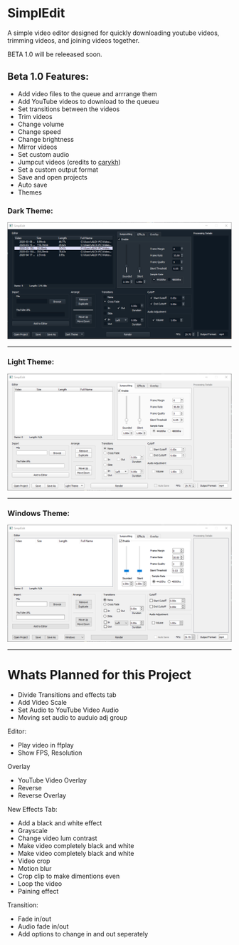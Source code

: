 # SimplEdit
A simple video editor designed for quickly downloading youtube videos, trimming videos, and joining videos together.

BETA 1.0 will be releeased soon.

## Beta 1.0 Features:
- Add video files to the queue and arrrange them
- Add YouTube videos to download to the queueu
- Set transitions between the videos
- Trim videos
- Change volume
- Change speed
- Change brightness
- Mirror videos
- Set custom audio
- Jumpcut videos (credits to [carykh](https://github.com/carykh/jumpcutter))
- Set a custom output format
- Save and open projects
- Auto save
- Themes

### Dark Theme:

![theme](https://github.com/BatchSource/SimplEdit/blob/master/dark_theme.png)

---

### Light Theme:

![theme](https://github.com/BatchSource/SimplEdit/blob/master/light_theme.png)

---

### Windows Theme:

![theme](https://github.com/BatchSource/SimplEdit/blob/master/windows_theme.png)

---

# Whats Planned for this Project
- Divide Transitions and effects tab
- Add Video Scale
- Set Audio to YouTube Video Audio
- Moving set audio to auduio adj group

Editor:
- Play video in ffplay
- Show FPS, Resolution

Overlay
- YouTube Video Overlay
- Reverse
- Reverse Overlay

New Effects Tab:
- Add a black and white effect
- Grayscale
- Change video lum contrast
- Make video completely black and white
- Make video completely black and white
- Video crop
- Motion blur
- Crop clip to make dimentions even
- Loop the video
- Paining effect

Transition:
- Fade in/out
- Audio fade in/out
- Add options to change in and out seperately
